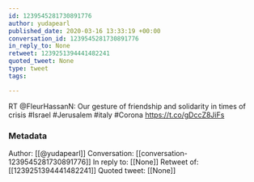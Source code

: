 ```yaml
---
id: 1239545281730891776
author: yudapearl
published_date: 2020-03-16 13:33:19 +00:00
conversation_id: 1239545281730891776
in_reply_to: None
retweet: 1239251394441482241
quoted_tweet: None
type: tweet
tags:

---
```


RT @FleurHassanN: Our gesture of friendship and solidarity in times of crisis #Israel #Jerusalem #italy #Corona https://t.co/gDccZ8JiFs

### Metadata

Author: [[@yudapearl]]
Conversation: [[conversation-1239545281730891776]]
In reply to: [[None]]
Retweet of: [[1239251394441482241]]
Quoted tweet: [[None]]
